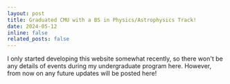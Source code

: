 ```yaml
---
layout: post
title: Graduated CMU with a BS in Physics/Astrophysics Track!
date: 2024-05-12
inline: false
related_posts: false
---
```


I only started developing this website somewhat recently, so there won't be any details of events during my undergraduate program here. However, from now on any future updates will be posted here!
